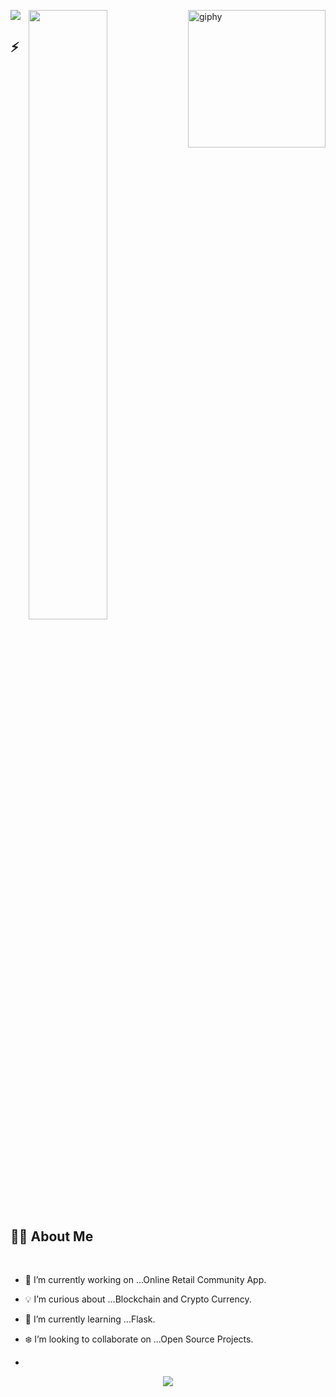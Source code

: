 <!--suppress HtmlDeprecatedAttribute -->
[<img align='right' src="https://media.giphy.com/media/M9gbBd9nbDrOTu1Mqx/giphy.gif" width="220" alt="giphy">](https://t.me/mogambo_odin)
<img src="https://readme-typing-svg.herokuapp.com?font=Architects+Daughter&color=22EBF7&size=25&center=false&lines=hey!+its+Mogambo;Full+stack+web+developer...;Data+Python+Enthusiast...;Tech+Blogger...;Active+Open+Source+Contributor..."/>
<img src="https://user-images.githubusercontent.com/89788120/167628634-549d2bdd-609e-4275-85af-1e1974da64ca.gif" width="50%" align="right" />

## ⚡🙋‍♂️ About Me

</br>

- 🔧 I’m currently working on ...Online Retail Community App.

- 💡 I’m curious about ...Blockchain and Crypto Currency.
- 📖 I’m currently learning ...Flask.
- ❄️ I’m looking to collaborate on ...Open Source Projects.
- <div align="center">
 
<p align="center"><img align="center" src="https://profile-counter.glitch.me/{Mogambo-Xd}/count.svg" /></p> 
<br>
</div>


